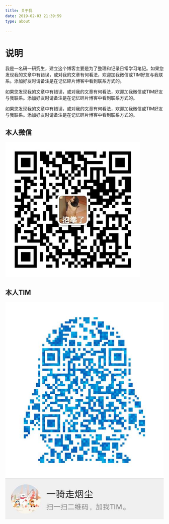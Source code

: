 ```yaml
---
title: 关于我
date: 2019-02-03 21:39:59
type: about

---
```


# 说明

我是一名研一研究生，建立这个博客主要是为了整理和记录日常学习笔记。如果您发现我的文章中有错误，或对我的文章有何看法，欢迎加我微信或TIM好友与我联系。添加好友时请备注是在记忆碎片博客中看到联系方式的。



如果您发现我的文章中有错误，或对我的文章有何看法，欢迎加我微信或TIM好友与我联系。添加好友时请备注是在记忆碎片博客中看到联系方式的。



如果您发现我的文章中有错误，或对我的文章有何看法，欢迎加我微信或TIM好友与我联系。添加好友时请备注是在记忆碎片博客中看到联系方式的。

## 本人微信



![](index/weixin.png)

## 本人TIM

![](index/TIM.jpg)







